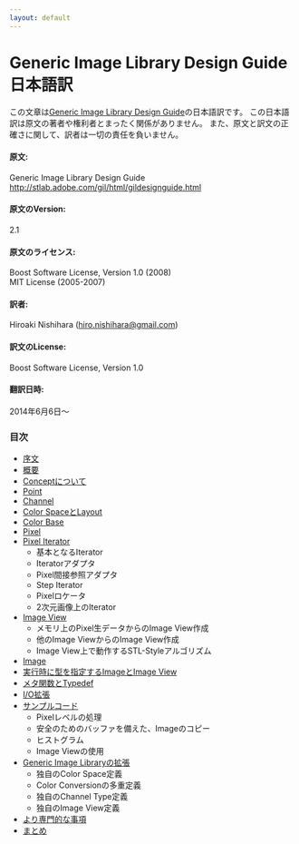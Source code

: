 ```yaml
---
layout: default
---
```


<!--
          Copyright Hiroaki Nishihara 2014.
 Distributed under the Boost Software License, Version 1.0.
    (See accompanying file LICENSE_1_0.txt or copy at
          http://www.boost.org/LICENSE_1_0.txt)
-->

# Generic Image Library Design Guide 日本語訳

この文章は[Generic Image Library Design Guide](http://stlab.adobe.com/gil/html/gildesignguide.html)の日本語訳です。
この日本語訳は原文の著者や権利者とまったく関係がありません。
また、原文と訳文の正確さに関して、訳者は一切の責任を負いません。

#### 原文:
Generic Image Library Design Guide  
<http://stlab.adobe.com/gil/html/gildesignguide.html>

#### 原文のVersion:
2.1

#### 原文のライセンス:
Boost Software License, Version 1.0 (2008)  
MIT License (2005-2007)

#### 訳者:
Hiroaki Nishihara (<hiro.nishihara@gmail.com>)

#### 訳文のLicense:
Boost Software License, Version 1.0

#### 翻訳日時:
2014年6月6日〜

### 目次

* [序文](src/section_00.html)
* [概要](src/section_01.html)
* [Conceptについて](src/section_02.html)
* [Point](src/section_03.html)
* [Channel](src/section_04.html)
* [Color SpaceとLayout](src/section_05.html)
* [Color Base](src/section_06.html)
* [Pixel](src/section_07.html)
* [Pixel Iterator](src/section_08.html)
    * 基本となるIterator
    * Iteratorアダプタ
    * Pixel間接参照アダプタ
    * Step Iterator
    * Pixelロケータ
    * 2次元画像上のIterator  
* [Image View](src/section_09.html)
    * メモリ上のPixel生データからのImage View作成
    * 他のImage ViewからのImage View作成
    * Image View上で動作するSTL-Styleアルゴリズム
* [Image](src/section_10.html)
* [実行時に型を指定するImageとImage View](src/section_11.html)
* [メタ関数とTypedef](src/section_12.html)
* [I/O拡張](src/section_13.html)
* [サンプルコード](src/section_14.html)
    * Pixelレベルの処理
    * 安全のためのバッファを備えた、Imageのコピー
    * ヒストグラム
    * Image Viewの使用  
* [Generic Image Libraryの拡張](src/section_15.html)
    * 独自のColor Space定義  
    * Color Conversionの多重定義  
    * 独自のChannel Type定義  
    * 独自のImage View定義  
* [より専門的な事項](src/section_16.html)
* [まとめ](src/section_17.html)
